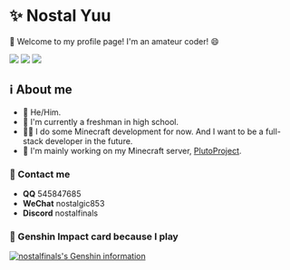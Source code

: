 # ✨ Nostal Yuu

👋 Welcome to my profile page! I'm an amateur coder! 😄

<img src="https://github-readme-stats.vercel.app/api?username=nostalfinals&hide_border=true&show_icons=true&theme=radical&card_width=495">
<img src="https://github-readme-stats.vercel.app/api/top-langs/?username=nostalfinals&hide_border=true&show_icons=true&theme=radical&card_width=495">
<img src="https://github-readme-stats.vercel.app/api/wakatime?username=nostalfinals&theme=radical&hide_border=true&card_width=495&langs_count=5">

<!--
![nostalfinals's Profile](https://github-readme-stats.vercel.app/api?username=nostalfinals&show_icons=true&theme=radical)
-->

## ℹ️ About me
- 👦 He/Him.
- 🏫 I'm currently a freshman in high school.
- 👨‍💻 I do some Minecraft development for now. And I want to be a full-stack developer in the future.
- 💫 I'm mainly working on my Minecraft server, [PlutoProject](https://github.com/PlutoProject).

### 📱 Contact me

- **QQ** 545847685
- **WeChat** nostalgic853
- **Discord** nostalfinals

### 🤔 Genshin Impact card because I play

[![nostalfinals's Genshin information](https://ys.himiku.com/18,%2028,%2036/350412656.png)](https://enka.network/u/252210372/)

<!--
*Please explain your intention when you DM or send a friend request, or I will not reply to you.*

*I don't commission any commercial projects or sell my work, don't contact me for these reasons.*

*You're free to use all of my open-sourced projects once you obey my license.*
-->
